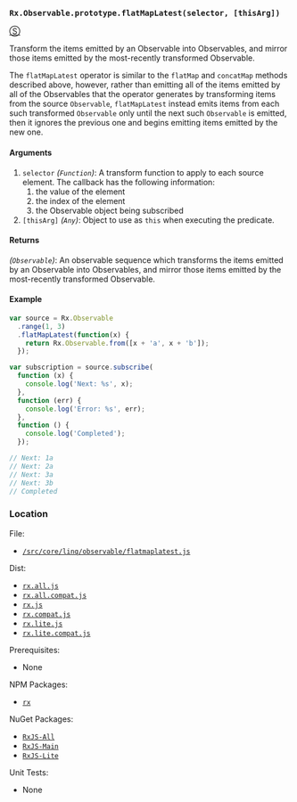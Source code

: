 ### `Rx.Observable.prototype.flatMapLatest(selector, [thisArg])`
[&#x24C8;](https://github.com/Reactive-Extensions/RxJS/blob/master/src/core/linq/observable/flatmaplatest.js "View in source")

Transform the items emitted by an Observable into Observables, and mirror those items emitted by the most-recently transformed Observable.

The `flatMapLatest` operator is similar to the `flatMap` and `concatMap` methods described above, however, rather than emitting all of the items emitted by all of the Observables that the operator generates by transforming items from the source `Observable`, `flatMapLatest` instead emits items from each such transformed `Observable` only until the next such `Observable` is emitted, then it ignores the previous one and begins emitting items emitted by the new one.

#### Arguments
1. `selector` *(`Function`)*:  A transform function to apply to each source element.  The callback has the following information:
    1. the value of the element
    2. the index of the element
    3. the Observable object being subscribed
2. `[thisArg]` *(`Any`)*: Object to use as `this` when executing the predicate.

#### Returns
*(`Observable`)*: An observable sequence which transforms the items emitted by an Observable into Observables, and mirror those items emitted by the most-recently transformed Observable.

#### Example
```js
var source = Rx.Observable
  .range(1, 3)
  .flatMapLatest(function(x) {
    return Rx.Observable.from([x + 'a', x + 'b']);
  });

var subscription = source.subscribe(
  function (x) {
    console.log('Next: %s', x);
  },
  function (err) {
    console.log('Error: %s', err);
  },
  function () {
    console.log('Completed');
  });

// Next: 1a
// Next: 2a
// Next: 3a
// Next: 3b
// Completed
```

### Location

File:
- [`/src/core/linq/observable/flatmaplatest.js`](https://github.com/Reactive-Extensions/RxJS/blob/master/src/core/linq/observable/flatmaplatest.js)

Dist:
- [`rx.all.js`](https://github.com/Reactive-Extensions/RxJS/blob/master/dist/rx.all.js)
- [`rx.all.compat.js`](https://github.com/Reactive-Extensions/RxJS/blob/master/dist/rx.all.compat.js)
- [`rx.js`](https://github.com/Reactive-Extensions/RxJS/blob/master/dist/rx.js)
- [`rx.compat.js`](https://github.com/Reactive-Extensions/RxJS/blob/master/dist/rx.compat.js)
- [`rx.lite.js`](https://github.com/Reactive-Extensions/RxJS/blob/master/dist/rx.lite.js)
- [`rx.lite.compat.js`](https://github.com/Reactive-Extensions/RxJS/blob/master/dist/rx.lite.compat.js)

Prerequisites:
- None

NPM Packages:
- [`rx`](https://www.npmjs.org/package/rx)

NuGet Packages:
- [`RxJS-All`](http://www.nuget.org/packages/RxJS-All/)
- [`RxJS-Main`](http://www.nuget.org/packages/RxJS-Main/)
- [`RxJS-Lite`](http://www.nuget.org/packages/RxJS-Lite/)

Unit Tests:
- None
